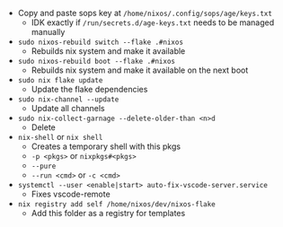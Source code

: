 * Copy and paste sops key at `/home/nixos/.config/sops/age/keys.txt`
    * IDK exactly if `/run/secrets.d/age-keys.txt` needs to be managed manually
* `sudo nixos-rebuild switch --flake .#nixos`
    * Rebuilds nix system and make it available
* `sudo nixos-rebuild boot --flake .#nixos`
    * Rebuilds nix system and make it available on the next boot
* `sudo nix flake update`
    * Update the flake dependencies
* `sudo nix-channel --update`
    * Update all channels
* `sudo nix-collect-garnage --delete-older-than <n>d`
    * Delete 
* `nix-shell` or `nix shell`
    * Creates a temporary shell with this pkgs
    * `-p <pkgs>` or `nixpkgs#<pkgs>`
    * `--pure`
    * `--run <cmd>` or `-c <cmd>`
* `systemctl --user <enable|start> auto-fix-vscode-server.service`
    * Fixes vscode-remote
* `nix registry add self /home/nixos/dev/nixos-flake`
    * Add this folder as a registry for templates